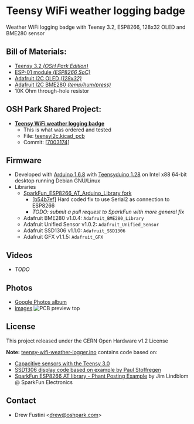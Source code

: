 # Teensy WiFi weather logging badge
Weather WiFi logging badge with Teensy 3.2, ESP8266, 128x32 OLED and BME280 sensor

## Bill of Materials:
* [Teensy 3.2 _(OSH Park Edition)_](https://oshpark.com/teensy)
* [ESP-01 module _(ESP8266 SoC)_](https://www.amazon.com/Diymall%C2%AE-Esp8266-Serial-Wireless-Transceiver/dp/B00O34AGSU)
* [Adafruit I2C OLED _(128x32)_](https://www.adafruit.com/product/931)
* [Adafruit I2C BME280 _(temp/hum/press)_](https://www.adafruit.com/product/2652)
* 10K Ohm through-hole resistor

## OSH Park Shared Project:
* **[Teensy WiFi weather logging badge](https://oshpark.com/projects/aCAtXvMP)**
   * This is what was ordered and tested
   * File: [teensyi2c.kicad_pcb](https://github.com/pdp7/teensy-wifi-weather-logger/blob/7003174a60241e1a554e16e218b749da8fd9b785/hardware/teensyi2c.kicad_pcb)
   * Commit: [[7003174]](https://github.com/pdp7/teensy-wifi-weather-logger/commit/7003174a60241e1a554e16e218b749da8fd9b785)

## Firmware
* Developed with [Arduino 1.6.8](https://www.arduino.cc/en/Main/OldSoftwareReleases#previous) with [Teensyduino 1.28](https://www.pjrc.com/teensy/td_download.html) on Intel x88 64-bit desktop running Debian GNU/Linux
* Libraries
   * [SparkFun_ESP8266_AT_Arduino_Library fork](https://github.com/pdp7/SparkFun_ESP8266_AT_Arduino_Library)
     * [[b54b7ef]](https://github.com/pdp7/SparkFun_ESP8266_AT_Arduino_Library/commit/b54b7ef9adb190625479ca260df3bd32e37d1230) Hard coded fix to use Serial2 as connection to ESP8266
     * _TODO: submit a pull request to SparkFun with more general fix_
   * Adafruit BME280 v1.0.4: `Adafruit_BME280_Library` 
   * Adafruit Unified Sensor v1.0.2: `Adafruit_Unified_Sensor`
   * Adafruit SSD1306 v1.1.0: `Adafruit_SSD1306` 
   * Adafruit GFX v1.1.5: `Adafruit_GFX`

## Videos
* _TODO_

## Photos
* [Google Photos album](https://goo.gl/photos/Le2FGBFNvm8KNdKC9)
* [images](/images)
![PCB preview top](https://github.com/pdp7/teensy-wifi-weather-logger/blob/master/images/pcb-preview-top.png)

## License
This project released under the CERN Open Hardware v1.2 License

**Note:** [teensy-wifi-weather-logger.ino](https://github.com/pdp7/teensy-wifi-weather-logger/blob/master/firmware/teensy-wifi-weather-logger/teensy-wifi-weather-logger.ino) contains code based on:

* [Capacitive sensors with the Teensy 3.0](http://njhurst.com/blog/01356576041)
* [SSD1306 display code based on example by Paul Stoffregen](https://www.pjrc.com/teensy/td_libs_SSD1306.html)
* [SparkFun ESP8266 AT library - Phant Posting Example](https://github.com/sparkfun/SparkFun_ESP8266_AT_Arduino_Library) by Jim Lindblom @ SparkFun Electronics

## Contact
* Drew Fustini &lt;drew@oshpark.com&gt;
